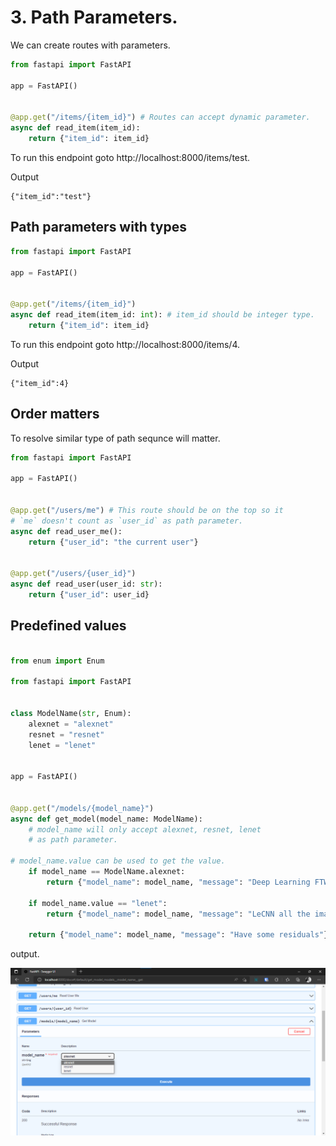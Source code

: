 # 3. Path Parameters.

We can create routes with parameters.
```python
from fastapi import FastAPI

app = FastAPI()


@app.get("/items/{item_id}") # Routes can accept dynamic parameter.
async def read_item(item_id):
    return {"item_id": item_id}
```

To run this endpoint goto http://localhost:8000/items/test.

Output
```
{"item_id":"test"}
```

## Path parameters with types

```python
from fastapi import FastAPI

app = FastAPI()


@app.get("/items/{item_id}")
async def read_item(item_id: int): # item_id should be integer type.
    return {"item_id": item_id}
```

To run this endpoint goto http://localhost:8000/items/4.

Output
```
{"item_id":4}
```

## Order matters

To resolve similar type of path sequnce will matter.

```python
from fastapi import FastAPI

app = FastAPI()


@app.get("/users/me") # This route should be on the top so it 
# `me` doesn't count as `user_id` as path parameter.
async def read_user_me():
    return {"user_id": "the current user"}


@app.get("/users/{user_id}")
async def read_user(user_id: str):
    return {"user_id": user_id}
```

## Predefined values

```python

from enum import Enum

from fastapi import FastAPI


class ModelName(str, Enum):
    alexnet = "alexnet"
    resnet = "resnet"
    lenet = "lenet"


app = FastAPI()


@app.get("/models/{model_name}")
async def get_model(model_name: ModelName): 
    # model_name will only accept alexnet, resnet, lenet 
    # as path parameter.

# model_name.value can be used to get the value.
    if model_name == ModelName.alexnet:
        return {"model_name": model_name, "message": "Deep Learning FTW!"}

    if model_name.value == "lenet":
        return {"model_name": model_name, "message": "LeCNN all the images"}

    return {"model_name": model_name, "message": "Have some residuals"}

```

output.

![Alt text](./img/enum_example.png)


